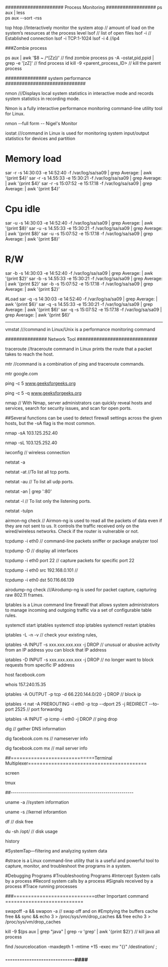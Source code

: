 ##################### Process Monitoring ##################
ps aux | less  
ps aux --sort -rss   

top
htop     //Interactively monitor the system
atop     // amount of load on the system’s resources at the process level
lsof    // list of open files 
lsof -i  // Established connection
lsof -i TCP:1-1024
lsof -i 4 //ip4 

###Zombie process

ps aux | awk '$8 ~ /^[Zz]/'                //  find zombie process 
ps -A -ostat,pid,ppid | grep -e '[zZ]'    // find process id
kill -9 <parent_process_ID>              // kill the parent process

############### system performance #############################

nmon   ///Displays local system statistics in interactive mode and records system statistics in recording mode.

Nmon is a fully interactive performance monitoring command-line utility tool for Linux.

nmon  --full form -- Nigel's Monitor

iostat  ///command in Linux is used for monitoring system input/output statistics for devices and partition


# Memory load
sar -r -s 14:30:03 -e 14:52:40 -f /var/log/sa/sa09 | grep Average: | awk '{print $4}'
sar -r -s 14.55:33 -e 15:30:21 -f /var/log/sa/sa09 | grep Average: | awk '{print $4}'
sar -r -s 15:07:52 -e 15:17.18 -f /var/log/sa/sa09 | grep Average: | awk '{print $4}'

# Cpu idle
sar -u -s 14:30:03 -e 14:52:40 -f /var/log/sa/sa09 | grep Average: | awk '{print $8}'
sar -u -s 14.55:33 -e 15:30:21 -f /var/log/sa/sa09 | grep Average: | awk '{print $8}'
sar -u -s 15:07:52 -e 15:17.18 -f /var/log/sa/sa09 | grep Average: | awk '{print $8}'

# R/W
sar -b -s 14:30:03 -e 14:52:40 -f /var/log/sa/sa09 | grep Average: | awk '{print $2}'
sar -b -s 14.55:33 -e 15:30:21 -f /var/log/sa/sa09 | grep Average: | awk '{print $2}'
sar -b -s 15:07:52 -e 15:17.18 -f /var/log/sa/sa09 | grep Average: | awk '{print $2}'

#Load
sar -q -s 14:30:03 -e 14:52:40 -f /var/log/sa/sa09 | grep Average: | awk '{print $6}'
sar -q -s 14.55:33 -e 15:30:21 -f /var/log/sa/sa09 | grep Average: | awk '{print $6}'
sar -q -s 15:07:52 -e 15:17.18 -f /var/log/sa/sa09 | grep Average: | awk '{print $6}'

-----

vmstat ///command in Linux/Unix is a performance monitoring command 


############### Network Tool #############################

traceroute   //traceroute command in Linux prints the route that a packet takes to reach the host.


mtr        //command is a combination of ping and traceroute commands.

mtr google.com

ping -c 5 www.geeksforgeeks.org

ping -c 5 -q www.geeksforgeeks.org

nmap // With Nmap, server administrators can quickly reveal hosts and services, search for security issues, and scan for open ports.

 ##Several functions can be used to detect firewall settings across the given hosts, but the -sA flag is the most common.

nmap -sA 103.125.252.40 

nmap -sL 103.125.252.40 

iwconfig   // wireless connection 

netstat -a 


netstat -at  //To list all tcp ports.

netstat -au  // To list all udp ports.

netstat -an | grep ':80'

netstat -l // To list only the listening ports.

netstat -tulpn  


airmon-ng check    // Airmon-ng is used to read all the packets of data even if they are not sent to us. It controls the traffic received only on the wired/wireless networks. 
Check if the router is vulnerable or not.



tcpdump -i eth0  // command-line packets sniffer or package analyzer tool 


tcpdump -D // display all interfaces 

tcpdump -i eth0 port 22 // capture packets for specific port 22


tcpdump -i eth0 src 192.168.0.101 //


tcpdump -i eth0 dst 50.116.66.139



 airodump-ng check    ///Airodump-ng is used for packet capture, capturing raw 802.11 frames.


 Iptables is a Linux command line firewall that allows system administrators to manage incoming and outgoing traffic via a set of configurable table rules.

systemctl start iptables
systemctl stop iptables
systemctl restart iptables


iptables -L -n -v  // check your existing rules,



iptables -A INPUT -s xxx.xxx.xxx.xxx -j DROP   // unusual or abusive activity from an IP address you can block that IP address


iptables -D INPUT -s xxx.xxx.xxx.xxx -j DROP   // no longer want to block requests from specific IP address


host facebook.com

whois 157.240.15.35 

iptables -A OUTPUT -p tcp -d 66.220.144.0/20 -j DROP  // block ip 


iptables -t nat -A PREROUTING -i eth0 -p tcp --dport 25 -j REDIRECT --to-port 2525  // port forwardng 


iptables -A INPUT -p icmp -i eth0 -j DROP   // ping drop


dig      // gather DNS information

dig facebook.com ns  // nameserver info

dig facebook.com mx   // mail server info


##=============================Terminal Multiplexer=========================================

screen

tmux 

##-------------------------------------------------------------

uname -a  //system information

uname  -s //kernel inforamtion

df   // disk free 

du -sh /opt/  // disk usage

history  

#SystemTap—filtering and analyzing system data

#strace is a Linux command-line utility that is a useful and powerful tool to capture, monitor, and troubleshoot the programs in a system.

#Debugging Programs
#Troubleshooting Programs
#Intercept System calls by a process
#Record system calls by a process
#Signals received by a process
#Trace running processes 

###============================other Important command ===========================

swapoff -a && swapon -a  // swap off and on
#Emptying the buffers cache
free && sync && echo 3 > /proc/sys/vm/drop_caches && free
echo 3 > /proc/sys/vm/drop_caches

kill -9 $(ps aux | grep "java" | grep -v 'grep' | awk '{print $2}')  // kill java all process

find /sourcelocation -maxdepth 1 -mtime +15 -exec mv "{}" /destination/ \;

### -----------------------------####
